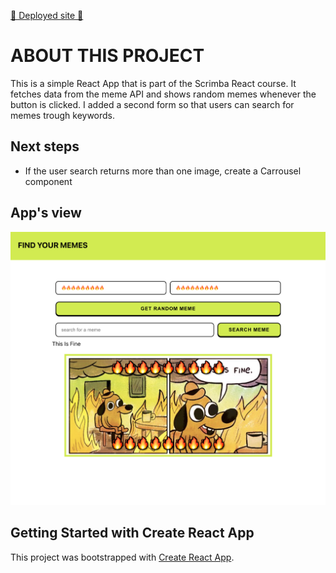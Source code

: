 
<a href="https://meme-generator-mcosme00.netlify.app/">🔗 Deployed site 🔗</a>

# ABOUT THIS PROJECT

This is a simple React App that is part of the Scrimba React course.
It fetches data from the meme API and shows random memes whenever the button is clicked.
I added a second form so that users can search for memes trough keywords.


## Next steps

- If the user search returns more than one image, create a Carrousel component


## App's view

<img src="./src/media/meme-generator.png">


## Getting Started with Create React App

This project was bootstrapped with [Create React App](https://github.com/facebook/create-react-app).
